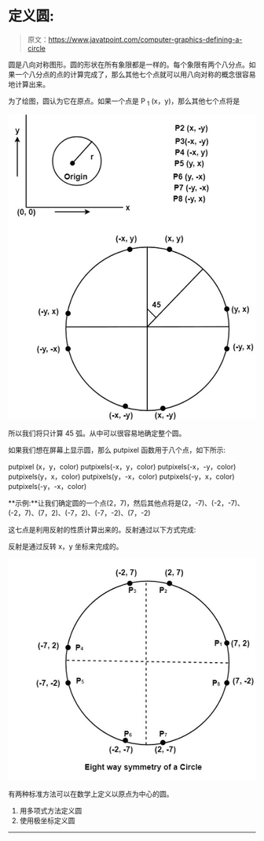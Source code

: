 # 定义圆:

> 原文：<https://www.javatpoint.com/computer-graphics-defining-a-circle>

圆是八向对称图形。圆的形状在所有象限都是一样的。每个象限有两个八分点。如果一个八分点的点的计算完成了，那么其他七个点就可以用八向对称的概念很容易地计算出来。

为了绘图，圆认为它在原点。如果一个点是 P <sub>1</sub> (x，y)，那么其他七个点将是

![Defining a Circle](img/9c766cd17e23b98c2057ea2c451439e5.png)

所以我们将只计算 45 弧。从中可以很容易地确定整个圆。

如果我们想在屏幕上显示圆，那么 putpixel 函数用于八个点，如下所示:

putpixel (x，y，color)
putpixels(-x，y，color)
putpixels(-x，-y，color)
putpixels(y，x，color)
putpixels(y，-x，color)
putpixels(-y，x，color)
putpixels(-y，-x，color)

**示例:**让我们确定圆的一个点(2，7)，然后其他点将是(2，-7)、(-2，-7)、(-2，7)、(7，2)、(-7，2)、(-7，-2)、(7，-2)

这七点是利用反射的性质计算出来的。反射通过以下方式完成:

反射是通过反转 x，y 坐标来完成的。

![Defining a Circle](img/9b7bb5a2d429cafe8c82f762cdc36f43.png)

有两种标准方法可以在数学上定义以原点为中心的圆。

1.  用多项式方法定义圆
2.  使用极坐标定义圆

* * *